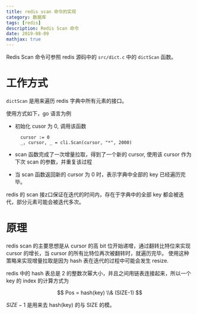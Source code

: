 ```yaml
---
title: redis scan 命令的实现
category: 数据库
tags: [redis]
description: Redis Scan 命令
date: 2019-08-09
mathjax: true
---
```



Redis Scan 命令可参照 redis 源码中的 `src/dict.c` 中的 `dictScan` 函数。

# 工作方式

`dictScan` 是用来遍历 redis 字典中所有元素的接口。

使用方式如下，go 语言为例

- 初始化 cusor 为 0, 调用该函数
  
  ```golang
    cursor := 0
    _, cursor, _ = cli.Scan(cursor, "*", 2000)
  ```

- scan 函数完成了一次增量拉取，得到了一个新的 cursor, 使用该 cursor 作为下次 scan 的参数，并重复该过程
- 当 scan 函数返回新的 cursor 为 0 时，表示字典中全部的 key 已经遍历完毕。

redis 的 scan 接z口保证在迭代的时间内，存在于字典中的全部 key 都会被迭代，部分元素可能会被迭代多次。

# 原理

redis scan 的主要思想是从 cursor 的高 bit 位开始递增，通过翻转比特位来实现 cursor 的增长，当 cursor 的所有比特位再次被翻转时，就遍历完毕。
使用这种策略来实现增量拉取是因为 hash 表在迭代的过程中可能会发生 resize.

redis 中的 hash 表总是 2 的整数次幂大小，并且之间用链表连接起来，所以一个 key 的 index 的计算方式为

$$
Pos = hash(key) \\& (SIZE-1)
$$

$SIZE - 1$ 是用来去 hash(key) 的与 SIZE 的模。
